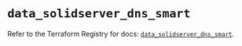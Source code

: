 # `data_solidserver_dns_smart`

Refer to the Terraform Registry for docs: [`data_solidserver_dns_smart`](https://registry.terraform.io/providers/efficientip-labs/solidserver/1.1.25/docs/data-sources/dns_smart).
